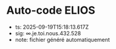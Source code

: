 # Auto-code ELIOS
- ts: 2025-09-19T15:18:13.617Z
- sig: ∞.je.toi.nous.432.528
- note: fichier généré automatiquement